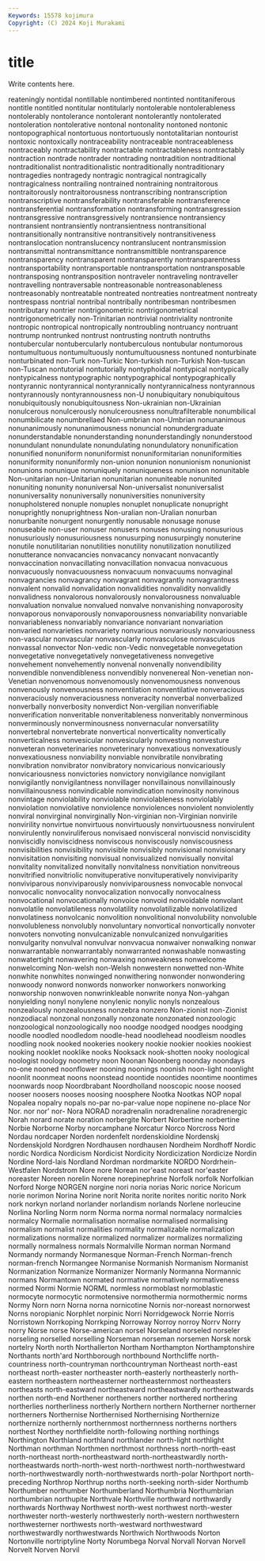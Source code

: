 ```yaml
---
Keywords: 15578 kojimura
Copyright: (C) 2024 Koji Murakami
---
```


# title

Write contents here.



reateningly nontidal nontillable nontimbered
nontinted nontitaniferous nontitle nontitled nontitular nontitularly nontolerable nontolerableness nontolerably nontolerance
nontolerant nontolerantly nontolerated nontoleration nontolerative nontonal nontonality nontoned nontonic nontopographical
nontortuous nontortuously nontotalitarian nontourist nontoxic nontoxically nontraceability nontraceable nontraceableness nontraceably
nontractability nontractable nontractableness nontractably nontraction nontrade nontrader nontrading nontradition nontraditional
nontraditionalist nontraditionalistic nontraditionally nontraditionary nontragedies nontragedy nontragic nontragical nontragically nontragicalness
nontrailing nontrained nontraining nontraitorous nontraitorously nontraitorousness nontranscribing nontranscription nontranscriptive nontransferability
nontransferable nontransference nontransferential nontransformation nontransforming nontransgression nontransgressive nontransgressively nontransience nontransiency
nontransient nontransiently nontransientness nontransitional nontransitionally nontransitive nontransitively nontransitiveness nontranslocation nontranslucency
nontranslucent nontransmission nontransmittal nontransmittance nontransmittible nontransparence nontransparency nontransparent nontransparently nontransparentness
nontransportability nontransportable nontransportation nontransposable nontransposing nontransposition nontraveler nontraveling nontraveller nontravelling
nontraversable nontreasonable nontreasonableness nontreasonably nontreatable nontreated nontreaties nontreatment nontreaty nontrespass
nontrial nontribal nontribally nontribesman nontribesmen nontributary nontrier nontrigonometric nontrigonometrical nontrigonometrically
non-Trinitarian nontrivial nontriviality nontronite nontropic nontropical nontropically nontroubling nontruancy nontruant
nontrump nontrunked nontrust nontrusting nontruth nontruths nontubercular nontubercularly nontuberculous nontubular
nontumorous nontumultuous nontumultuously nontumultuousness nontuned nonturbinate nonturbinated non-Turk non-Turkic Non-turkish
non-Turkish Non-tuscan non-Tuscan nontutorial nontutorially nontyphoidal nontypical nontypically nontypicalness nontypographic
nontypographical nontypographically nontyrannic nontyrannical nontyrannically nontyrannicalness nontyrannous nontyrannously nontyrannousness non-U
nonubiquitary nonubiquitous nonubiquitously nonubiquitousness Non-ukrainian non-Ukrainian nonulcerous nonulcerously nonulcerousness nonultrafilterable
nonumbilical nonumbilicate nonumbrellaed Non-umbrian non-Umbrian nonunanimous nonunanimously nonunanimousness nonuncial nonundergraduate
nonunderstandable nonunderstanding nonunderstandingly nonunderstood nonundulant nonundulate nonundulating nonundulatory nonunification nonunified
nonuniform nonuniformist nonuniformitarian nonuniformities nonuniformity nonuniformly non-union nonunion nonunionism nonunionist
nonunions nonunique nonuniquely nonuniqueness nonunison nonunitable Non-unitarian non-Unitarian nonunitarian nonuniteable
nonunited nonuniting nonunity nonuniversal Non-universalist nonuniversalist nonuniversality nonuniversally nonuniversities nonuniversity
nonupholstered nonuple nonuples nonuplet nonuplicate nonupright nonuprightly nonuprightness Non-uralian non-Uralian
nonurban nonurbanite nonurgent nonurgently nonusable nonusage nonuse nonuseable non-user nonuser
nonusers nonuses nonusing nonusurious nonusuriously nonusuriousness nonusurping nonusurpingly nonuterine nonutile
nonutilitarian nonutilities nonutility nonutilization nonutilized nonutterance nonvacancies nonvacancy nonvacant nonvacantly
nonvaccination nonvacillating nonvacillation nonvacua nonvacuous nonvacuously nonvacuousness nonvacuum nonvacuums nonvaginal
nonvagrancies nonvagrancy nonvagrant nonvagrantly nonvagrantness nonvalent nonvalid nonvalidation nonvalidities nonvalidity
nonvalidly nonvalidness nonvalorous nonvalorously nonvalorousness nonvaluable nonvaluation nonvalue nonvalued nonvalve
nonvanishing nonvaporosity nonvaporous nonvaporously nonvaporousness nonvariability nonvariable nonvariableness nonvariably nonvariance
nonvariant nonvariation nonvaried nonvarieties nonvariety nonvarious nonvariously nonvariousness non-vascular nonvascular
nonvascularly nonvasculose nonvasculous nonvassal nonvector Non-vedic non-Vedic nonvegetable nonvegetation nonvegetative
nonvegetatively nonvegetativeness nonvegetive nonvehement nonvehemently nonvenal nonvenally nonvendibility nonvendible nonvendibleness
nonvendibly nonvenereal Non-venetian non-Venetian nonvenomous nonvenomously nonvenomousness nonvenous nonvenously nonvenousness
nonventilation nonventilative nonveracious nonveraciously nonveraciousness nonveracity nonverbal nonverbalized nonverbally nonverbosity
nonverdict Non-vergilian nonverifiable nonverification nonveritable nonveritableness nonveritably nonverminous nonverminously nonverminousness
nonvernacular nonversatility nonvertebral nonvertebrate nonvertical nonverticality nonvertically nonverticalness nonvesicular nonvesicularly
nonvesting nonvesture nonveteran nonveterinaries nonveterinary nonvexatious nonvexatiously nonvexatiousness nonviability nonviable
nonvibratile nonvibrating nonvibration nonvibrator nonvibratory nonvicarious nonvicariously nonvicariousness nonvictories nonvictory
nonvigilance nonvigilant nonvigilantly nonvigilantness nonvillager nonvillainous nonvillainously nonvillainousness nonvindicable nonvindication
nonvinosity nonvinous nonvintage nonviolability nonviolable nonviolableness nonviolably nonviolation nonviolative nonviolence
nonviolences nonviolent nonviolently nonviral nonvirginal nonvirginally Non-virginian non-Virginian nonvirile nonvirility
nonvirtue nonvirtuous nonvirtuously nonvirtuousness nonvirulent nonvirulently nonviruliferous nonvisaed nonvisceral nonviscid
nonviscidity nonviscidly nonviscidness nonviscous nonviscously nonviscousness nonvisibilities nonvisibility nonvisible nonvisibly
nonvisional nonvisionary nonvisitation nonvisiting nonvisual nonvisualized nonvisually nonvital nonvitality nonvitalized
nonvitally nonvitalness nonvitiation nonvitreous nonvitrified nonvitriolic nonvituperative nonvituperatively nonviviparity nonviviparous
nonviviparously nonviviparousness nonvocable nonvocal nonvocalic nonvocality nonvocalization nonvocally nonvocalness nonvocational
nonvocationally nonvoice nonvoid nonvoidable nonvolant nonvolatile nonvolatileness nonvolatility nonvolatilizable nonvolatilized
nonvolatiness nonvolcanic nonvolition nonvolitional nonvolubility nonvoluble nonvolubleness nonvolubly nonvoluntary nonvortical
nonvortically nonvoter nonvoters nonvoting nonvulcanizable nonvulcanized nonvulgarities nonvulgarity nonvulval nonvulvar
nonvvacua nonwaiver nonwalking nonwar nonwarrantable nonwarrantably nonwarranted nonwashable nonwasting nonwatertight
nonwavering nonwaxing nonweakness nonwelcome nonwelcoming Non-welsh non-Welsh nonwestern nonwetted non-White
nonwhite nonwhites nonwinged nonwithering nonwonder nonwondering nonwoody nonword nonwords nonworker
nonworkers nonworking nonworship nonwoven nonwrinkleable nonwrite nonya Non-yahgan nonyielding nonyl
nonylene nonylenic nonylic nonyls nonzealous nonzealously nonzealousness nonzebra nonzero Non-zionist
non-Zionist nonzodiacal nonzonal nonzonally nonzonate nonzonated nonzoologic nonzoological nonzoologically noo
noodge noodged noodges noodging noodle noodled noodledom noodle-head noodlehead noodleism
noodles noodling nook nooked nookeries nookery nookie nookier nookies nookiest
nooking nooklet nooklike nooks Nooksack nook-shotten nooky noological noologist noology
noometry noon Noonan Noonberg noonday noondays no-one nooned noonflower nooning
noonings noonish noon-light noonlight noonlit noonmeat noons noonstead noontide noontides
noontime noontimes noonwards noop Noordbrabant Noordholland nooscopic noose noosed nooser
noosers nooses noosing noosphere Nootka Nootkas NOP nopal Nopalea nopalry
nopals no-par no-par-value nope nopinene no-place Nor Nor. nor nor'
nor- Nora NORAD noradrenalin noradrenaline noradrenergic Norah norard norate noration
norbergite Norbert Norbertine norbertine Norbie Norborne Norby norcamphane Norcatur Norco
Norcross Nord Nordau nordcaper Norden nordenfelt nordenskioldine Nordenskj Nordenskjold Nordgren
Nordhausen nordhausen Nordheim Nordhoff Nordic nordic Nordica Nordicism Nordicist Nordicity
Nordicization Nordicize Nordin Nordine Nord-lais Nordland Nordman nordmarkite NORDO Nordrhein-Westfalen
Nordstrom Nore nore Norean nor'east noreast nor'easter noreaster Noreen norelin
Norene norepinephrine Norfolk norfolk Norfolkian Norford Norge NORGEN norgine nori
noria norias Noric norice Noricum norie norimon Norina Norine norit
Norita norite norites noritic norito Nork nork norkyn norland norlander
norlandism norlands Norlene norleucine Norlina Norling Norm norm Norma norma
normal normalacy normalcies normalcy Normalie normalisation normalise normalised normalising normalism
normalist normalities normality normalizable normalization normalizations normalize normalized normalizer normalizes
normalizing normally normalness normals Normalville Norman norman Normand Normandy normandy
Normanesque Norman-French Norman-french norman-french Normangee Normanise Normanish Normanism Normanist Normanization
Normanize Normanizer Normanly Normanna Normannic normans Normantown normated normative normatively
normativeness normed Normi Normie NORML normless normoblast normoblastic normocyte normocytic
normotensive normothermia normothermic norms Normy Norn norn Norna norna nornicotine
Nornis nor-noreast nornorwest Norns noropianic Norphlet norpinic Norri Norridgewock Norrie
Norris Norristown Norrkoping Norrkping Norroway Norroy norroy Norrv Norry norry
Norse norse Norse-american norsel Norseland norseled norseler norseling norselled norselling
Norseman norseman norsemen Norsk norsk nortelry North north Northallerton Northam
Northampton Northamptonshire Northants north'ard Northborough northbound Northcliffe north-countriness north-countryman northcountryman
Northeast north-east northeast north-easter northeaster north-easterly northeasterly north-eastern northeastern northeasterner
northeasternmost northeasters northeasts north-eastward northeastward northeastwardly northeastwards northen north-end Northener
northeners norther northered northering northerlies northerliness northerly Northern northern Northerner
northerner northerners Northernise Northernised Northernising Northernize northernize northernly northernmost northernness
northerns northers northest Northey northfieldite north-following northing northings Northington Northland
northland northlander north-light northlight Northman northman Northmen northmost northness north-north-east
north-northeast north-northeastward north-northeastwardly north-northeastwards north-north-west north-northwest north-northwestward north-northwestwardly north-northwestwards north-polar
Northport north-preceding Northrop Northrup norths north-seeking north-sider Northumb Northumber northumber
Northumberland Northumbria Northumbrian northumbrian northupite Northvale Northville northward northwardly northwards
Northway Northwest north-west northwest north-wester northwester north-westerly northwesterly north-western northwestern
northwesterner northwests north-westward northwestward northwestwardly northwestwards Northwich Northwoods Norton Nortonville
nortriptyline Norty Norumbega Norval Norvall Norvan Norvell Norvelt Norven Norvil
